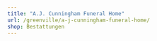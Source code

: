 ```yaml
---
title: "A.J. Cunningham Funeral Home"
url: /greenville/a-j-cunningham-funeral-home/
shop: Bestattungen
---
```

